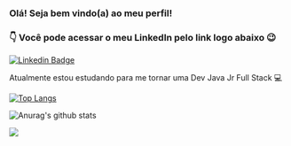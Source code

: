 ### Olá! Seja bem vindo(a) ao meu perfil! 

### :point_down: Você pode acessar o meu LinkedIn pelo link logo abaixo :wink:
[![Linkedin Badge](https://img.shields.io/badge/-LinkedIn-blue?style=flat-square&logo=Linkedin&logoColor=white&link=https://www.linkedin.com/in/carla-carvalho-de-lima-65b92bbb)](https://www.linkedin.com/in/carla-carvalho-de-lima-65b92bbb)


Atualmente estou estudando para me tornar uma Dev Java Jr Full Stack :computer:

[![Top Langs](https://github-readme-stats.vercel.app/api/top-langs/?username=coelhodiana&layout=compact&theme=buefy)](https://github.com/coelhodiana/github-readme-stats)

![Anurag's github stats](https://github-readme-stats.vercel.app/api?username=coelhodiana&theme=buefy&show_icons=true&hide=issues)



<img src="https://pa1.narvii.com/7538/78ff49b1a3304ba9f07b139748c2f59c32592b59r1-480-270_hq.gif">




<!--
**CarlaCarvaLima/CarlaCarvaLima** is a ✨ _special_ ✨ repository because its `README.md` (this file) appears on your GitHub profile.

Here are some ideas to get you started:

- 🔭 I’m currently working on ...
- 🌱 I’m currently learning ...
- 👯 I’m looking to collaborate on ...
- 🤔 I’m looking for help with ...
- 💬 Ask me about ...
- 📫 How to reach me: ...
- 😄 Pronouns: ...
- ⚡ Fun fact: ...
-->
